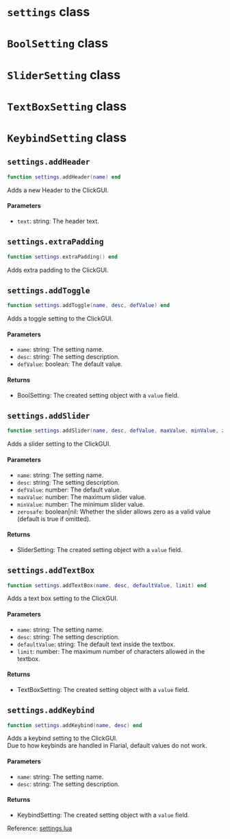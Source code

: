 # `settings` class



# `BoolSetting` class



# `SliderSetting` class



# `TextBoxSetting` class



# `KeybindSetting` class



## `settings.addHeader`
```lua
function settings.addHeader(name) end
```
Adds a new Header to the ClickGUI.

#### Parameters
- `text`: string: The header text.

## `settings.extraPadding`
```lua
function settings.extraPadding() end
```
Adds extra padding to the ClickGUI.


## `settings.addToggle`
```lua
function settings.addToggle(name, desc, defValue) end
```
Adds a toggle setting to the ClickGUI.

#### Parameters
- `name`: string: The setting name.
- `desc`: string: The setting description.
- `defValue`: boolean: The default value.
#### Returns
- BoolSetting: The created setting object with a `value` field.

## `settings.addSlider`
```lua
function settings.addSlider(name, desc, defValue, maxValue, minValue, zerosafe) end
```
Adds a slider setting to the ClickGUI.

#### Parameters
- `name`: string: The setting name.
- `desc`: string: The setting description.
- `defValue`: number: The default value.
- `maxValue`: number: The maximum slider value.
- `minValue`: number: The minimum slider value.
- `zerosafe`: boolean|nil: Whether the slider allows zero as a valid value (default is true if omitted).
#### Returns
- SliderSetting: The created setting object with a `value` field.

## `settings.addTextBox`
```lua
function settings.addTextBox(name, desc, defaultValue, limit) end
```
Adds a text box setting to the ClickGUI.

#### Parameters
- `name`: string: The setting name.
- `desc`: string: The setting description.
- `defaultValue`: string: The default text inside the textbox.
- `limit`: number: The maximum number of characters allowed in the textbox.
#### Returns
- TextBoxSetting: The created setting object with a `value` field.

## `settings.addKeybind`
```lua
function settings.addKeybind(name, desc) end
```
Adds a keybind setting to the ClickGUI.  
Due to how keybinds are handled in Flarial, default values do not work.

#### Parameters
- `name`: string: The setting name.
- `desc`: string: The setting description.
#### Returns
- KeybindSetting: The created setting object with a `value` field.

Reference: [settings.lua](https://github.com/flarialmc/scripting-wiki/tree/main/autocomplete/gui/settings.lua)